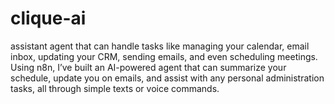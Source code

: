 # clique-ai
assistant agent that can handle tasks like managing your calendar, email inbox, updating your CRM, sending emails, and even scheduling meetings. Using n8n, I’ve built an AI-powered agent that can summarize your schedule, update you on emails, and assist with any personal administration tasks, all through simple texts or voice commands.  
